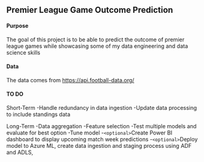 ## Premier League Game Outcome Prediction 


#### Purpose
The goal of this project is to be able to predict the outcome of premier league games while showcasing some of my data engineering and data science skills


#### Data
The data comes from https://api.football-data.org/

#### TO DO
Short-Term
-Handle redundancy in data ingestion
-Update data processing to include standings data

Long-Term
-Data aggregation
-Feature selection
-Test multiple models and evaluate for best option
-Tune model
-`<optional>`Create Power BI dashboard to display upcoming match week predictions
-`<optional>`Deploy model to Azure ML, create data ingestion and staging process using ADF and ADLS,

